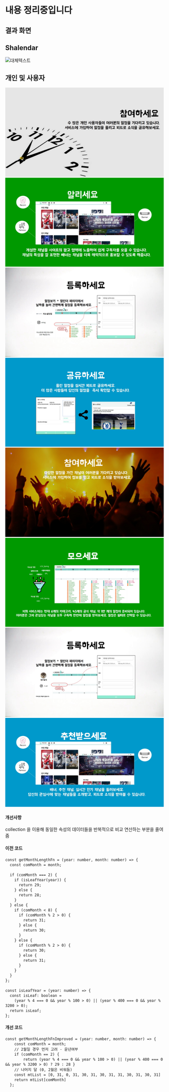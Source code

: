 # 내용 정리중입니다
## 결과 화면
## Shalendar
![대체텍스트](/Front-End/src/components/common/images/shalendar.gif "마우스 대면 나와요")

## 개인 및 사용자
![대체텍스트](/Front-End/src/components/common/images/1.jpg "마우스 대면 나와요")
![대체텍스트](/Front-End/src/components/common/images/2.jpg "마우스 대면 나와요")
![대체텍스트](/Front-End/src/components/common/images/3.jpg "마우스 대면 나와요")
![대체텍스트](/Front-End/src/components/common/images/4.jpg "마우스 대면 나와요")
![대체텍스트](/Front-End/src/components/common/images/11.jpg "마우스 대면 나와요")
![대체텍스트](/Front-End/src/components/common/images/22.jpg "마우스 대면 나와요")
![대체텍스트](/Front-End/src/components/common/images/33.jpg "마우스 대면 나와요")
![대체텍스트](/Front-End/src/components/common/images/44.jpg "마우스 대면 나와요")


#### 개선사항
collection 을 이용해 동일한 속성의 데이터들을 반복적으로 비교 연산하는 부분을 줄여줌
#### 이전 코드
```
const getMonthLengthFn = (year: number, month: number) => {
  const comMonth = month;

  if (comMonth === 2) {
    if (isLeafYear(year)) {
      return 29;
    } else {
      return 28;
    }
  } else {
    if (comMonth < 8) {
      if (comMonth % 2 > 0) {
        return 31;
      } else {
        return 30;
      }
    } else {
      if (comMonth % 2 > 0) {
        return 30;
      } else {
        return 31;
      }
    }
  }
};

const isLeafYear = (year: number) => {
  const isLeaf: boolean =
    (year % 4 === 0 && year % 100 > 0) || (year % 400 === 0 && year % 3200 > 0);
  return isLeaf;
};
```

#### 개선 코드
```
const getMonthLengthFnImproved = (year: number, month: number) => {
    const comMonth = month;
    // 2월일 경우 먼저 고려 - 윤년여부
    if (comMonth == 2) { 
        return (year % 4 === 0 && year % 100 > 0) || (year % 400 === 0 && year % 3200 > 0) ? 29 : 28 }
    // 나머지 달 (0, 2월은 비워둠)
    const mtList = [0, 31, 0, 31, 30, 31, 30, 31, 31, 30, 31, 30, 31]
    return mtList[comMonth]
  };
```
